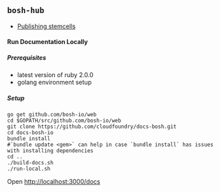 ## `bosh-hub`

* [Publishing stemcells](docs/publishing-stemcells.md)

#### Run Documentation Locally

##### Prerequisites

* latest version of ruby 2.0.0 
* golang environment setup

##### Setup

```
go get github.com/bosh-io/web
cd $GOPATH/src/github.com/bosh-io/web
git clone https://github.com/cloudfoundry/docs-bosh.git
cd docs-bosh-io
bundle install 
#`bundle update <gem>` can help in case `bundle install` has issues with installing dependencies  
cd ..
./build-docs.sh
./run-local.sh

```

Open [http://localhost:3000/docs](http://localhost:3000/docs)
